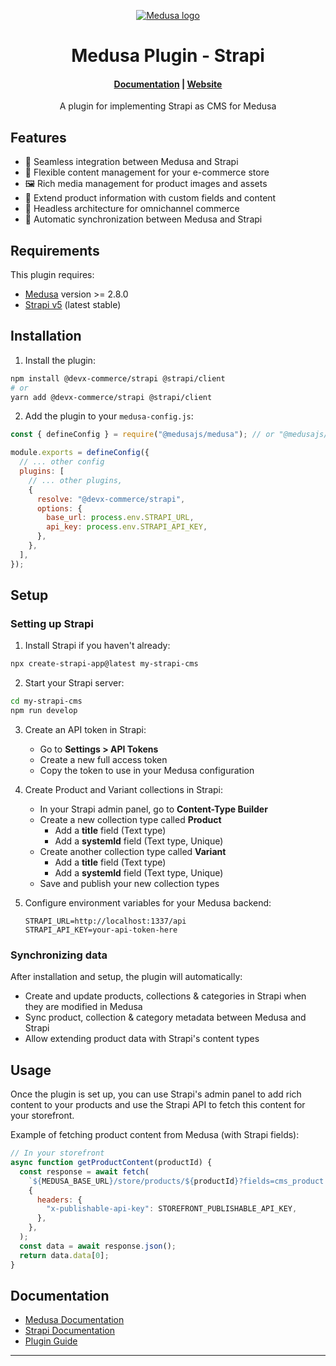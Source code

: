 <p align="center">
  <a href="https://www.medusajs.com">
  <picture>
    <source media="(prefers-color-scheme: dark)" srcset="https://user-images.githubusercontent.com/59018053/229103275-b5e482bb-4601-46e6-8142-244f531cebdb.svg">
    <source media="(prefers-color-scheme: light)" srcset="https://user-images.githubusercontent.com/59018053/229103726-e5b529a3-9b3f-4970-8a1f-c6af37f087bf.svg">
    <img alt="Medusa logo" src="https://user-images.githubusercontent.com/59018053/229103726-e5b529a3-9b3f-4970-8a1f-c6af37f087bf.svg">
    </picture>
  </a>
</p>
<h1 align="center">
  Medusa Plugin - Strapi
</h1>

<h4 align="center">
  <a href="https://docs.medusajs.com">Documentation</a> |
  <a href="https://www.medusajs.com">Website</a>
</h4>

<p align="center">
  A plugin for implementing Strapi as CMS for Medusa
</p>

## Features

- 🔄 Seamless integration between Medusa and Strapi
- 📝 Flexible content management for your e-commerce store
- 🖼️ Rich media management for product images and assets
- 🚀 Extend product information with custom fields and content
- 📱 Headless architecture for omnichannel commerce
- 🔄 Automatic synchronization between Medusa and Strapi

## Requirements

This plugin requires:

- [Medusa](https://docs.medusajs.com/) version >= 2.8.0
- [Strapi v5](https://docs.strapi.io/) (latest stable)

## Installation

1. Install the plugin:

```bash
npm install @devx-commerce/strapi @strapi/client
# or
yarn add @devx-commerce/strapi @strapi/client
```

2. Add the plugin to your `medusa-config.js`:

```js
const { defineConfig } = require("@medusajs/medusa"); // or "@medusajs/framework/utils"

module.exports = defineConfig({
  // ... other config
  plugins: [
    // ... other plugins,
    {
      resolve: "@devx-commerce/strapi",
      options: {
        base_url: process.env.STRAPI_URL,
        api_key: process.env.STRAPI_API_KEY,
      },
    },
  ],
});
```

## Setup

### Setting up Strapi

1. Install Strapi if you haven't already:

```bash
npx create-strapi-app@latest my-strapi-cms
```

2. Start your Strapi server:

```bash
cd my-strapi-cms
npm run develop
```

3. Create an API token in Strapi:

   - Go to **Settings > API Tokens**
   - Create a new full access token
   - Copy the token to use in your Medusa configuration

4. Create Product and Variant collections in Strapi:

   - In your Strapi admin panel, go to **Content-Type Builder**
   - Create a new collection type called **Product**
     - Add a **title** field (Text type)
     - Add a **systemId** field (Text type, Unique)
   - Create another collection type called **Variant**
     - Add a **title** field (Text type)
     - Add a **systemId** field (Text type, Unique)
   - Save and publish your new collection types

5. Configure environment variables for your Medusa backend:

   ```
   STRAPI_URL=http://localhost:1337/api
   STRAPI_API_KEY=your-api-token-here
   ```

### Synchronizing data

After installation and setup, the plugin will automatically:

- Create and update products, collections & categories in Strapi when they are modified in Medusa
- Sync product, collection & category metadata between Medusa and Strapi
- Allow extending product data with Strapi's content types

## Usage

Once the plugin is set up, you can use Strapi's admin panel to add rich content to your products and use the Strapi API to fetch this content for your storefront.

Example of fetching product content from Medusa (with Strapi fields):

```js
// In your storefront
async function getProductContent(productId) {
  const response = await fetch(
    `${MEDUSA_BASE_URL}/store/products/${productId}?fields=cms_product.*`,
    {
      headers: {
        "x-publishable-api-key": STOREFRONT_PUBLISHABLE_API_KEY,
      },
    },
  );
  const data = await response.json();
  return data.data[0];
}
```

## Documentation

- [Medusa Documentation](https://docs.medusajs.com)
- [Strapi Documentation](https://docs.strapi.io)
- [Plugin Guide](./src/)

---
